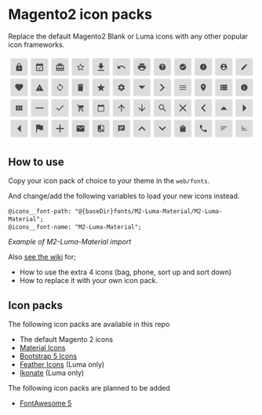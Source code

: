 # Magento2 icon packs

Replace the default Magento2 Blank or Luma icons
with any other popular icon frameworks.

![Material icon pack preview](./preview.png)

## How to use

Copy your icon pack of choice to your theme in the `web/fonts`.

And change/add the following variables to load your new icons instead.

```less
@icons__font-path: "@{baseDir}fonts/M2-Luma-Material/M2-Luma-Material";
@icons__font-name: "M2-Luma-Material";
```

_Example of M2-Luma-Material import_

Also [see the wiki](https://github.com/GrimLink/magento2-icon-packs/wiki) for;
- How to use the extra 4 icons (bag, phone, sort up and sort down)
- How to replace it with your own icon pack.

## Icon packs

The following icon packs are available in this repo

- The default Magento 2 icons
- [Material Icons](https://github.com/google/material-design-icons)
- [Bootstrap 5 Icons](https://github.com/twbs/icons)
- [Feather Icons](https://github.com/feathericons/feather) (Luma only)
- [Ikonate](https://github.com/mikolajdobrucki/ikonate) (Luma only)

The following icon packs are planned to be added

- [FontAwesome 5](https://github.com/FortAwesome/Font-Awesome)
